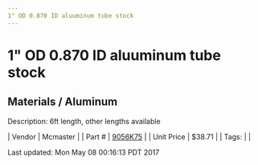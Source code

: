 ```yaml
---
1" OD 0.870 ID aluuminum tube stock
---
```

# 1" OD 0.870 ID aluuminum tube stock
## Materials / Aluminum
Description: 	6ft length, other lengths available 

| Vendor | Mcmaster | 
| Part # | [9056K75](https://www.mcmaster.com/#9056K75) | 
| Unit Price | $38.71 | 
| Tags: |  | 

Last updated: Mon May 08 00:16:13 PDT 2017